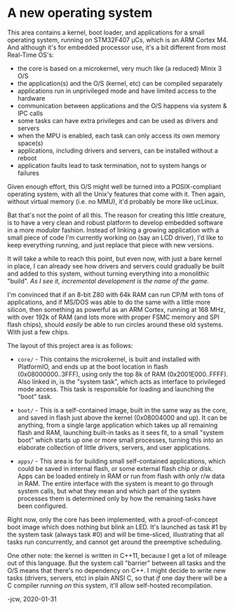 # A new operating system

This area contains a kernel, boot loader, and applications for a small operating
system, running on STM32F407 µCs, which is an ARM Cortex M4. And although it's
for embedded processor use, it's a bit different from most Real-Time OS's:

* the core is based on a microkernel, very much like (a reduced) Minix 3 O/S
* the application(s) and the O/S (kernel, etc) can be compiled separately
* applications run in unprivileged mode and have limited access to the hardware
* communication between applications and the O/S happens via system & IPC calls
* some tasks can have extra privileges and can be used as drivers and servers
* when the MPU is enabled, each task can only access its own memory space(s)
* applications, including drivers and servers, can be installed without a reboot
* application faults lead to task termination, not to system hangs or failures

Given enough effort, this O/S might well be turned into a POSIX-compliant
operating system, with all the Unix'y features that come with it. Then again,
without virtual memory (i.e. no MMU), it'd probably be more like ucLinux.

Bat that's not the point of all this. The reason for creating this little
creature, is to have a very clean and robust platform to develop embedded
software in a more *modular* fashion. Instead of linking a growing application
with a small piece of code I'm currently working on (say an LCD driver), I'd
like to keep everything running, and just replace that piece with new versions.

It will take a while to reach this point, but even now, with just a bare kernel
in place, I can already see how drivers and servers could gradually be built and
added to this system, without turning everything into a monolithic "build".
_As I see it, incremental development is the name of the game._

I'm convinced that if an 8-bit Z80 with 64k RAM can run CP/M with tons of
applications, and if MS/DOS was able to do the same with a little more silicon,
then something as powerful as an ARM Cortex, running at 168 MHz, with over 192k
of RAM (and lots more with proper FSMC memory and SPI flash chips), should
_easily_ be able to run circles around these old systems. With just a few chips.

The layout of this project area is as follows:

* `core/` - This contains the microkernel, is built and installed with
  PlatformIO, and ends up at the boot location in flash (0x08000000..3FFF),
  using only the top 8k of RAM (0x2001E000..FFFF). Also linked in, is the
  "system task", which acts as interface to privileged mode access. This task is
  responsible for loading and launching the "boot" task.

* `boot/` - This is a self-contained image, built in the same way as the core,
  and saved in flash just above the kernel (0x08004000 and up). It can be
  anything, from a single large application which takes up all remaining flash
  and RAM, launching built-in tasks as it sees fit, to a small "system boot"
  which starts up one or more small processes, turning this into an elaborate
  collection of little drivers, servers, and user applications.

* `apps/` - This area is for building small self-contained applications, which
  could be saved in internal flash, or some external flash chip or disk. Apps
  can be loaded entirely in RAM or run from flash with only r/w data in RAM.
  The entire interface with the system is meant to go through system calls, but
  what they mean and which part of the system processes them is determined only
  by how the remaining tasks have been configured.

Right now, only the core has been implemented, with a proof-of-concept boot
image which does nothing but blink an LED. It's launched as task #1 by the
system task (always task #0) and will be time-sliced, illustrating that all
tasks run concurrently, and cannot get around the preemptive scheduling.

One other note: the kernel is written in C++11, because I get a lot of mileage
out of this language. But the system call "barrier" between all tasks and the
O/S means that there's no dependency on C++. I might decide to write new tasks
(drivers, servers, etc) in plain ANSI C, so that *if* one day there will be a C
compiler running *on* this system, it'll allow self-hosted recompilation.

-jcw, 2020-01-31
